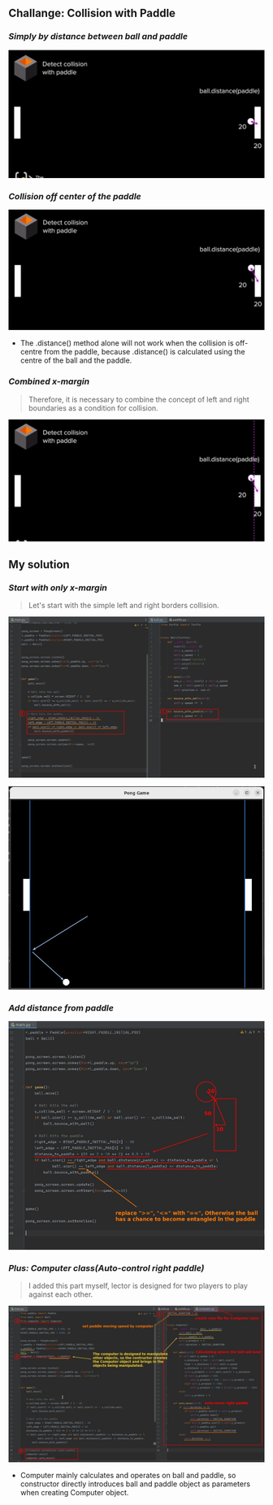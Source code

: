 ## **Challange: Collision with Paddle**

### _Simply by distance between ball and paddle_

![Alt collistion with paddle (easy case)](pic/01.jpg)

### _Collision off center of the paddle_

![Alt collistion with paddle (hard case)](pic/02.jpg)

- The .distance() method alone will not work when the collision is off-centre from the paddle, because .distance() is calculated using the centre of the ball and the paddle.

### _Combined x-margin_

> Therefore, it is necessary to combine the concept of left and right boundaries as a condition for collision.

![Alt collistion with paddle (x edge)](pic/03.jpg)

## **My solution**

### _Start with only x-margin_

> Let's start with the simple left and right borders collision.

![Alt codes for collistion with edge](pic/04.jpg)

![Alt image](pic/05.jpg)

### _Add distance from paddle_

![Alt codes for collistion with paddle](pic/07.jpg)

### _Plus: Computer class(Auto-control right paddle)_

> I added this part myself, lector is designed for two players to play against each other.

![Alt Computer class and use it](pic/08.jpg)

- Computer mainly calculates and operates on ball and paddle, so constructor directly introduces ball and paddle object as parameters when creating Computer object.
